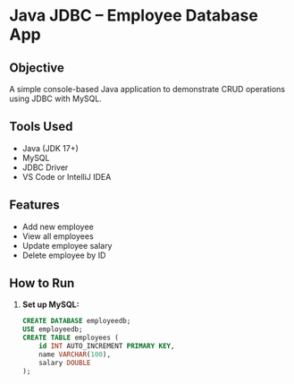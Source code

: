 # Java JDBC – Employee Database App

## Objective
A simple console-based Java application to demonstrate CRUD operations using JDBC with MySQL.

## Tools Used
- Java (JDK 17+)
- MySQL
- JDBC Driver
- VS Code or IntelliJ IDEA

## Features
- Add new employee
- View all employees
- Update employee salary
- Delete employee by ID

## How to Run

1. **Set up MySQL:**
   ```sql
   CREATE DATABASE employeedb;
   USE employeedb;
   CREATE TABLE employees (
       id INT AUTO_INCREMENT PRIMARY KEY,
       name VARCHAR(100),
       salary DOUBLE
   );
